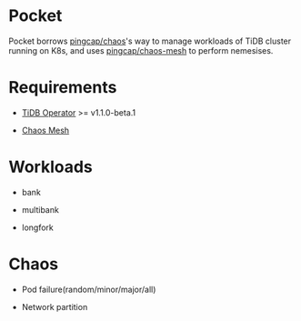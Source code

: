 # Pocket

Pocket borrows [pingcap/chaos](https://github.com/pingcap/chaos)'s way to manage workloads of TiDB cluster running on K8s, and uses [pingcap/chaos-mesh](https://github.com/pingcap/chaos-mesh) to perform nemesises.

# Requirements

* [TiDB Operator](https://github.com/pingcap/tidb-operator) >= v1.1.0-beta.1

* [Chaos Mesh](https://github.com/pingcap/chaos-mesh)

# Workloads

* bank

* multibank

* longfork

# Chaos

* Pod failure(random/minor/major/all)

* Network partition

